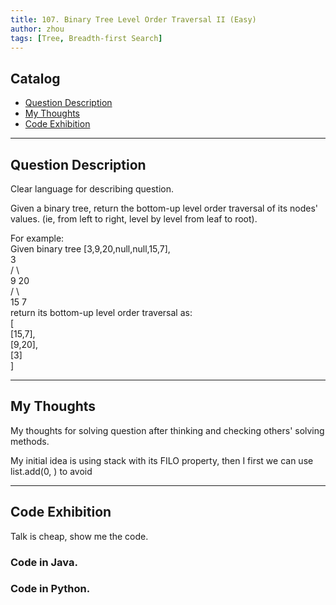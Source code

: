 ```yaml
---
title: 107. Binary Tree Level Order Traversal II (Easy)                   
author: zhou      
tags: [Tree, Breadth-first Search]            
---
```


       

## Catalog  
+ [Question Description](#partI)
+ [My Thoughts](#partII)
+ [Code Exhibition](#partIII)

----------------------------------

## Question Description
Clear language for describing question.    

Given a binary tree, return the bottom-up level order traversal of its nodes' values. (ie, from left to right, level by level from leaf to root).   

For example:     
Given binary tree [3,9,20,null,null,15,7],    
    3    
   / \    
  9  20    
    /  \    
   15   7     
return its bottom-up level order traversal as:    
[    
  [15,7],    
  [9,20],    
  [3]   
]    


----------------------------------

## My Thoughts
My thoughts for solving question after thinking and checking others' solving methods.        

My initial idea is using stack with its FILO property, then I first we can use list.add(0, ) to avoid 






----------------------------------

## Code Exhibition
Talk is cheap, show me the code.    
### Code in Java.     



### Code in Python.   




